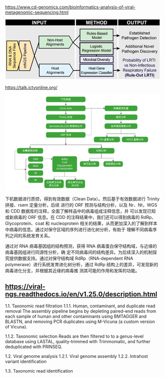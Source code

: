 https://www.cd-genomics.com/bioinformatics-analysis-of-viral-metagenomic-sequencing.html

![xx](pics/20200708.png)

https://talk.ictvonline.org/

![](pics/202009162.jpg)

下机数据进行质控，得到有效数据（Clean Data）。然后基于有效数据进行 Trinity 拼接、rsem 定量分析，后续
进行的 ORF 预测与结构分析，以及 Nr、Nt，WGS 和 CDD 数据库的注释，全面了解样品中的病毒组成注释信息，并
可以发现已知或新病毒的 ORF 信息。在 CDD 的注释结果中，我们还可以得到病毒的 RdRp、Glycoprotein、coat 和
nucleoprotein 相关的结果，从而更加深入的了解到样本中病毒的信息。通过对保守区域的序列进行进化树分析，有助于
理解不同病毒序列之间的系统发育关系。

通过对 RNA 病毒基因组的结构预测，获得 RNA 病毒蛋白保守结构域，与近缘的病毒基因组进行同源性分析，确
定不同病毒间的结构差异。为后续深入的机制探究提供数据支持。通过对保守结构域 RdRp（RNA-dependent RNA
polymerase）进行系统发育进化树分析，通过 RdRp 结构上的差异，可发现新的病毒进化分支，并根据其近缘的病毒推
测其可能的作用和发挥的功能。

## https://viral-ngs.readthedocs.io/en/v1.25.0/description.html

1.1. Taxonomic read filtration
1.1.1. Human, contaminant, and duplicate read removal
The assembly pipeline begins by depleting paired-end reads from each sample of human and other contaminants using BMTAGGER and BLASTN, and removing PCR duplicates using M-Vicuna (a custom version of Vicuna).

1.1.2. Taxonomic selection
Reads are then filtered to to a genus-level database using LASTAL, quality-trimmed with Trimmomatic, and further deduplicated with PRINSEQ.

1.2. Viral genome analysis
1.2.1. Viral genome assembly
1.2.2. Intrahost variant identification


1.3. Taxonomic read identification
